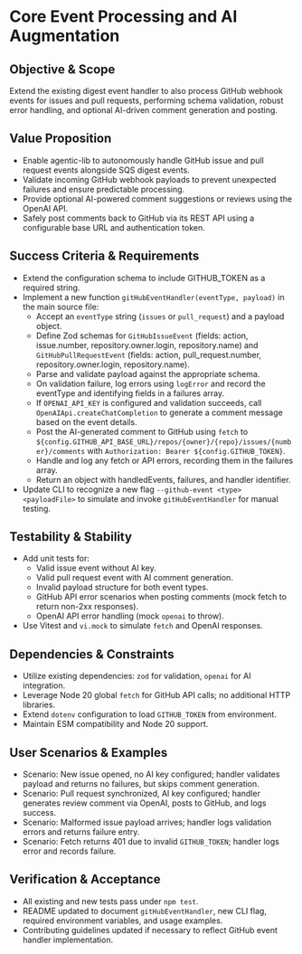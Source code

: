 # Core Event Processing and AI Augmentation

## Objective & Scope
Extend the existing digest event handler to also process GitHub webhook events for issues and pull requests, performing schema validation, robust error handling, and optional AI-driven comment generation and posting.

## Value Proposition
- Enable agentic-lib to autonomously handle GitHub issue and pull request events alongside SQS digest events.
- Validate incoming GitHub webhook payloads to prevent unexpected failures and ensure predictable processing.
- Provide optional AI-powered comment suggestions or reviews using the OpenAI API.
- Safely post comments back to GitHub via its REST API using a configurable base URL and authentication token.

## Success Criteria & Requirements
- Extend the configuration schema to include GITHUB_TOKEN as a required string.
- Implement a new function `gitHubEventHandler(eventType, payload)` in the main source file:
  - Accept an `eventType` string (`issues` or `pull_request`) and a payload object.
  - Define Zod schemas for `GitHubIssueEvent` (fields: action, issue.number, repository.owner.login, repository.name) and `GitHubPullRequestEvent` (fields: action, pull_request.number, repository.owner.login, repository.name).
  - Parse and validate payload against the appropriate schema.
  - On validation failure, log errors using `logError` and record the eventType and identifying fields in a failures array.
  - If `OPENAI_API_KEY` is configured and validation succeeds, call `OpenAIApi.createChatCompletion` to generate a comment message based on the event details.
  - Post the AI-generated comment to GitHub using `fetch` to `${config.GITHUB_API_BASE_URL}/repos/{owner}/{repo}/issues/{number}/comments` with `Authorization: Bearer ${config.GITHUB_TOKEN}`.
  - Handle and log any fetch or API errors, recording them in the failures array.
  - Return an object with handledEvents, failures, and handler identifier.
- Update CLI to recognize a new flag `--github-event <type> <payloadFile>` to simulate and invoke `gitHubEventHandler` for manual testing.

## Testability & Stability
- Add unit tests for:
  - Valid issue event without AI key.
  - Valid pull request event with AI comment generation.
  - Invalid payload structure for both event types.
  - GitHub API error scenarios when posting comments (mock fetch to return non-2xx responses).
  - OpenAI API error handling (mock `openai` to throw).
- Use Vitest and `vi.mock` to simulate `fetch` and OpenAI responses.

## Dependencies & Constraints
- Utilize existing dependencies: `zod` for validation, `openai` for AI integration.
- Leverage Node 20 global `fetch` for GitHub API calls; no additional HTTP libraries.
- Extend `dotenv` configuration to load `GITHUB_TOKEN` from environment.
- Maintain ESM compatibility and Node 20 support.

## User Scenarios & Examples
- Scenario: New issue opened, no AI key configured; handler validates payload and returns no failures, but skips comment generation.
- Scenario: Pull request synchronized, AI key configured; handler generates review comment via OpenAI, posts to GitHub, and logs success.
- Scenario: Malformed issue payload arrives; handler logs validation errors and returns failure entry.
- Scenario: Fetch returns 401 due to invalid `GITHUB_TOKEN`; handler logs error and records failure.

## Verification & Acceptance
- All existing and new tests pass under `npm test`.
- README updated to document `gitHubEventHandler`, new CLI flag, required environment variables, and usage examples.
- Contributing guidelines updated if necessary to reflect GitHub event handler implementation.